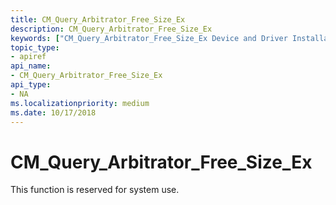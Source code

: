 ```yaml
---
title: CM_Query_Arbitrator_Free_Size_Ex
description: CM_Query_Arbitrator_Free_Size_Ex
keywords: ["CM_Query_Arbitrator_Free_Size_Ex Device and Driver Installation"]
topic_type:
- apiref
api_name:
- CM_Query_Arbitrator_Free_Size_Ex
api_type:
- NA
ms.localizationpriority: medium
ms.date: 10/17/2018
---
```


# CM_Query_Arbitrator_Free_Size_Ex

This function is reserved for system use.
